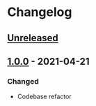 # Changelog

## [Unreleased][]

## [1.0.0][] - 2021-04-21

### Changed

-   Codebase refactor

[unreleased]: https://github.com/niksy/jsonapi-datastore/compare/v1.0.0...HEAD
[1.0.0]: https://github.com/niksy/jsonapi-datastore/tree/v1.0.0
